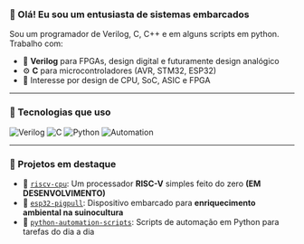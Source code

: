 ### 👋 Olá! Eu sou um entusiasta de sistemas embarcados

Sou um programador de Verilog, C, C++ e em alguns scripts em python. Trabalho com:

- 🔌 **Verilog** para FPGAs, design digital e futuramente design analógico
- ⚙️ **C** para microcontroladores (AVR, STM32, ESP32)
- 🧠 Interesse por design de CPU, SoC, ASIC e FPGA

---

### 🚀 Tecnologias que uso

![Verilog](https://img.shields.io/badge/HDL-Verilog-orange)
![C](https://img.shields.io/badge/C-Embedded-blue)
![Python](https://img.shields.io/badge/Python-Automation-yellow)
![Automation](https://img.shields.io/badge/Automation-Scripts-green)

---

### 📂 Projetos em destaque

- 🔧 [`riscv-cpu`](https://github.com/LeoIgreja11/verilog_projects): Um processador **RISC-V** simples feito do zero **(EM DESENVOLVIMENTO)**
- 🧠 [`esp32-pigpull`](https://github.com/LeoIgreja11/PigPull): Dispositivo embarcado para **enriquecimento ambiental na suinocultura**
- 📡 [`python-automation-scripts`](https://github.com/LeoIgreja11/scripts_python): Scripts de automação em Python para tarefas do dia a dia

